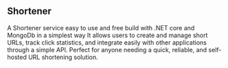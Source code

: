 ## Shortener 
A Shortener service easy to use and free build with .NET core and MongoDb in a simplest way
It allows users to create and manage short URLs, track click statistics, and integrate easily with other applications through a simple API. Perfect for anyone needing a quick, reliable, and self-hosted URL shortening solution.

